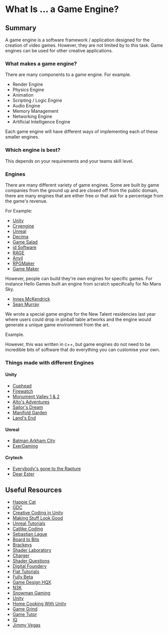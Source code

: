 What Is ... a Game Engine?
===

## Summary

A game engine is a software framework / application designed for the creation of video games. However, they are not limited by to this task. Game engines can be used for other creative applications. 

### What makes a game engine?

There are many components to a game engine. For example.

* Render Engine
* Physics Engine
* Animation
* Scripting / Logic Engine
* Audio Engine
* Memory Management
* Networking Engine
* Artificial Intelligence Engine

Each game engine will have different ways of implementing each of these smaller engines.

### Which engine is best?

This depends on your requirements and your teams skill level.

### Engines

There are many different variety of game engines. Some are built by game companies from the ground up and are closed off from the public domain, there are many engines that are either free or that ask for a percentage from the game's revenue. 

For Example:

* [Unity](https://unity3d.com/)
* [Cryengine](https://www.cryengine.com/)
* [Unreal](https://www.unrealengine.com/en-US/what-is-unreal-engine-4)
* [Decima](https://en.wikipedia.org/wiki/Decima_(game_engine))
* [Game Salad](https://gamesalad.com/)
* [id Software](https://en.wikipedia.org/wiki/Doom_engine)
* [RAGE](https://en.wikipedia.org/wiki/Rockstar_Advanced_Game_Engine)
* [Anvil](https://en.wikipedia.org/wiki/Anvil_(game_engine))
* [RPGMaker](http://www.rpgmakerweb.com/)
* [Game Maker](https://www.yoyogames.com/gamemaker)

However, people can build they're own engines for specific games. For instance Hello Games built an engine from scratch specifically for No Mans Sky.

* [Innes McKendrick](https://www.youtube.com/watch?v=sCRzxEEcO2Y)
* [Sean Murray](https://www.youtube.com/watch?v=C9RyEiEzMiU)

We wrote a special game engine for the New Talent residencies last year where users could drop in pinball table artworks and the engine would generate a unique game environment from the art.

Example.

However, this was written in c++, but game engines do not need to be incredible bits of software that do everything you can customise your own. 

### Things made with different Engines

#### Unity
* [Cuphead](http://studiomdhr.com/)
* [Firewatch](http://www.firewatchgame.com/)
* [Monument Valley 1 & 2](https://ustwogames.co.uk/games/monument-valley-2/)
* [Alto's Adventures](http://altosadventure.com/)
* [Sailor's Dream](http://simogo.com/work/the-sailors-dream/)
* [Manifold Garden](http://manifold.garden/)
* [Land's End](https://ustwogames.co.uk/games/lands-end/)

#### Unreal
* [Batman Arkham City](http://rocksteadyltd.com/#arkham-city)
* [ExerGaming](https://www.unrealengine.com/en-US/showcase/how-unreal-engine-is-impacting-exergaming-research)

#### Crytech
* [Everybody's gone to the Rapture](http://www.thechineseroom.co.uk/games/everybodys-gone-to-the-rapture/)
* [Dear Ester](http://www.thechineseroom.co.uk/games/dear-esther/)


## Useful Resources

* [Happie Cat](https://www.youtube.com/user/TheHappieCat)
* [GDC](https://www.youtube.com/channel/UC0JB7TSe49lg56u6qH8y_MQ)
* [Creative Coding in Unity](https://www.youtube.com/channel/UCqCVSnifeHXivk-Y9bmDb9g)
* [Making Stuff Look Good](https://www.youtube.com/channel/UCEklP9iLcpExB8vp_fWQseg)
* [Unreal Tutorials](https://docs.unrealengine.com/latest/INT/Videos/)
* [Catlike Coding](http://catlikecoding.com/unity/tutorials/)
* [Sebastian Lague](https://www.youtube.com/channel/UCmtyQOKKmrMVaKuRXz02jbQ)
* [Board to Bits](https://www.youtube.com/channel/UCifiUB82IZ6kCkjNXN8dwsQ)
* [Brackeys](https://www.youtube.com/channel/UCYbK_tjZ2OrIZFBvU6CCMiA)
* [Shader Laboratory](https://www.youtube.com/channel/UCDk9-aPr8zQzwi4ylnuoJ6w)
* [Charger](https://www.youtube.com/channel/UChvLQbvpw2pfODgOmdS4ZSQ)
* [Shader Questions](https://www.youtube.com/channel/UCwtWCujRCWK9ba3f474sTOQ)
* [Digital Foundery](https://www.youtube.com/channel/UC9PBzalIcEQCsiIkq36PyUA)
* [Flat Tutorials](https://www.youtube.com/channel/UC3H-n_qgipIYB5bJKjlKUIg)
* [Fully Beta](https://www.youtube.com/channel/UCN4fAF8xkLFFV-jMcVqfHXg)
* [Game Design HQX](https://www.youtube.com/channel/UCly65VLuV5IXet1DoszHgvA)
* [N3K](https://www.youtube.com/channel/UCtQPCnbIB7SP_gM1Xtv8bDQ)
* [Snowman Gaming](https://www.youtube.com/channel/UCmY2tPu6TZMqHHNPj2QPwUQ)
* [Unity](https://www.youtube.com/channel/UCG08EqOAXJk_YXPDsAvReSg)
* [Home Cooking With Unity](https://www.youtube.com/channel/UCEFiq9_AHuTMnmPy6YAGBLg)
* [Game Grind](https://www.youtube.com/channel/UCTY3kks3U4RDvpMX87fvo1A)
* [Game Tutor](https://www.youtube.com/channel/UCeD8AkJGWeS5K5TaFD3oZ1Q)
* [IQ](https://www.youtube.com/channel/UCdmAhiG8HQDlz8uyekw4ENw)
* [Jimmy Vegas](https://www.youtube.com/channel/UCRMXHQ2rJ9_0CHS7mhL7erg)